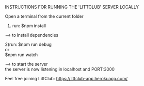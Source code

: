 INSTRUCTIONS FOR RUNNING THE 'LITTCLUB' SERVER LOCALLY 

Open a terminal from the current folder

1) run: $npm install 

--> to install dependencies

2)run: $npm run debug <br />
        or <br />
        $npm run watch <br />
        
--> to start the server <br />
    the server is now listening in localhost and PORT:3000


Feel free joining LittClub: 
https://littclub-app.herokuapp.com/
